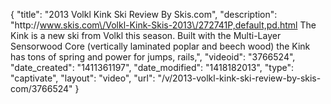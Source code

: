 {
    "title": "2013 Volkl Kink Ski Review By Skis.com",
    "description": "http:\/\/www.skis.com\/Volkl-Kink-Skis-2013\/272741P,default,pd.html  The Kink is a new ski from Volkl this season. Built with the Multi-Layer Sensorwood Core (vertically laminated poplar and beech wood) the Kink has tons of spring and power for jumps, rails,",
    "videoid": "3766524",
    "date_created": "1411361197",
    "date_modified": "1418182013",
    "type": "captivate",
    "layout": "video",
    "url": "\/v\/2013-volkl-kink-ski-review-by-skis-com\/3766524"
}